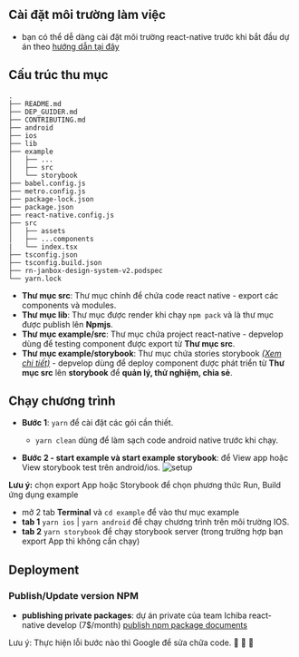 ## Cài đặt môi trường làm việc

- bạn có thể dễ dàng cài đặt môi trường react-native trước khi bắt đầu dự án theo [hướng dẫn tại đây](https://reactnative.dev/docs/environment-setup)

## Cấu trúc thu mục

```
.
├── README.md
├── DEP_GUIDER.md
├── CONTRIBUTING.md
├── android
├── ios
├── lib
├── example
│   ├── ...
│   ├── src
│   └── storybook
├── babel.config.js
├── metro.config.js
├── package-lock.json
├── package.json
├── react-native.config.js
├── src
│   ├── assets
│   ├── ...components
|   └── index.tsx
├── tsconfig.json
├── tsconfig.build.json
├── rn-janbox-design-system-v2.podspec
└── yarn.lock
```

- **Thư mục src**: Thư mục chính để chứa code react native - export các components và modules.
- **Thư mục lib**: Thư mục được render khi chạy `npm pack` và là thư mục được publish lên **Npmjs**.
- **Thư mục example/src**: Thư mục chứa project react-native - depvelop dùng để testing component được export từ **Thư mục src**.
- **Thư mục example/storybook**: Thư mục chứa stories storybook [_(Xem chi tiết)_](https://github.com/storybookjs/react-native) - depvelop dùng để deploy component được phát triển từ **Thư mục src** lên **storybook** để **quản lý, thử nghiệm, chia sẻ**.

## Chạy chương trình

- **Bước 1**: `yarn` để cài đặt các gói cần thiết.

  - `yarn clean` dùng để làm sạch code android native trước khi chạy.

- **Bước 2 - start example và start example storybook**: để View app hoặc View storybook test trên android/ios.
  ![setup](./imgesDoc/setup.png)

**Lưu ý:** chọn export App hoặc Storybook để chọn phương thức Run, Build ứng dụng example

- mở 2 tab **Terminal** và `cd example` để vào thư mục example
- **tab 1** `yarn ios` | `yarn android` để chạy chương trình trên môi trường IOS.
- **tab 2** `yarn storybook` để chạy storybook server (trong trường hợp bạn export App thì không cần chạy)

## Deployment

### Publish/Update version NPM

- **publishing private packages**: dự án private của team Ichiba react-native develop (7$/month) [publish npm package documents](https://docs.npmjs.com/creating-and-publishing-private-packages)

Lưu ý: Thực hiện lỗi bước nào thì Google để sửa chữa code. :wrench: :wrench: :wrench:
